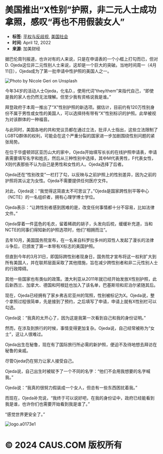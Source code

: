 # 美国推出“X性别”护照，非二元人士成功拿照，感叹“再也不用假装女人”

- **标签**: [平权与反歧视](https://caus.com/tag/%e5%b9%b3%e6%9d%83%e4%b8%8e%e5%8f%8d%e6%ad%a7%e8%a7%86/), [美国社会](https://caus.com/tag/%e7%be%8e%e5%9b%bd%e7%a4%be%e4%bc%9a/)
- **时间**: April 12, 2022
- **来源**: 加美财经

据巴伦周刊报道，也许对有的人来说，只是在申请表的一个小框上打勾而已，但对D. Ojeda这位非二元性别人士来说，这却是一个巨大的突破。当地时间周一（4月11日），Ojeda成为了第一批申请中性护照的美国人之一。

![Photo by Nicole Geri on Unsplash](https://caus.com/wp-content/uploads/getfunpic/JOF2WL0BgBvDReg.png)

今年34岁的活动人士Ojeda，化名D.，使用代词“they/them”来指代自己，“即使是我的家人也仍然无法理解。但至少我有资格说我是谁。”

拜登政府于本周一推出了“X”性别护照的新选项。据估计，目前约有120万性别身份不属于男性或女性的美国人，可以选择持有带有“X”性别标识的护照。此举被视为对该群体的一种福音。

与此同时，美国各地的共和党议员都在通过立法，批评人士指出，这些立法限制了LGBTQ群体的权利，可能会在这个严重分裂的国家进一步加剧围绕性别问题的紧张局势。

在位于华盛顿郊区亚历山大的家中，Ojeda开始填写长长的在线护照申请表，申请表需要填写名字和姓氏，然后从三种性别中选择，其中M代表男性，F代表女性，X则代表那些不认为自己是男性和女性的人。Ojeda选择了后者。

Ojeda还在“性别改变”一栏打了勾，以反映与之前护照上的性别差异，因为之前的护照将其认定为女性。Ojeda不需要提供任何医疗文件。

对此，Ojeda说：“我觉得这简直太不可思议了。”Ojeda是国家跨性别平等中心（NCTE）的一名组织者，拥有心理学博士学位。

Ojeda表示：“让跨性别者感到困难的是，改变任何事情都十分不容易，比如法律文件。”

Ojeda穿着一件蓝色的毛衣，留着稀疏的胡子，头发向后梳，缓缓补充道，当和NCTE的同事们得知新的护照选项时，他们“相拥而泣”。

去年10月，美国国务院宣布，在一名来自科罗拉多州的双性人发起了漫长的法律斗争后，已颁发了第一本带有X标志的美国护照。

但直到今年的3月31日，即国际跨性别者现身日，国务院才宣布将这一权利扩大到所有美国人，并在联邦层面采取了其他措施，旨在减少跨性别者和非二元性别人士的行政障碍。

其他一些国家也有类似的政策。澳大利亚从2011年就已经开始发放X性别护照，此后新西兰、加拿大、德国和阿根廷也加入了该名单，巴基斯坦和尼泊尔紧随其后。

现在，Ojeda已经拥有了家乡弗吉尼亚州的驾照，性别被标记为X。Ojeda说，整个拿照过程很简单，先是接到了预约，之后填写了申请，申请上就有X性别栏可以勾选。

Ojeda说：“我真的太开心了，因为这是我第一次看到自己和我的身份证明。”

然而，在涉及到旅行的时候，事情变得更加复杂。Ojeda说，自己经常被称为“女士”，这让人很难过。

Ojeda出生在秘鲁，现在有了国际旅行所必需的新护照，便迫不及待地想去拜访在秘鲁的亲戚。

尽管Ojeda仍在努力让家人接受自己。

Ojeda说，自己出生时被赋予了一个不同的名字：“他们不会用我想要的名字喊我。”

Ojeda说：“我真的很努力假装成一个女人，但总有一些东西困扰着我。”

而现在，Ojeda补充说，“我终于可以说好吧，在我的身份证中，政府已经能看到我是谁，也许你们也需要开始看到我是谁了。”

“感觉世界更安全了。”

![logo.a0173e1](https://caus.com/wp-content/uploads/elementor/thumbs/logo.a0173e1-qmdevbrme2hrfew8on29qvo18am8hkzuuoe8hk3vye.png)

# © 2024 CAUS.COM 版权所有
